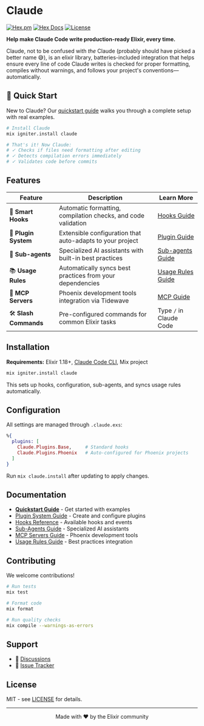 # Claude

[![Hex.pm](https://img.shields.io/hexpm/v/claude.svg)](https://hex.pm/packages/claude)
[![Hex Docs](https://img.shields.io/badge/hex-docs-lightgreen.svg)](https://hexdocs.pm/claude/)
[![License](https://img.shields.io/hexpm/l/claude.svg)](https://github.com/bradleygolden/claude/blob/main/LICENSE)

**Help make Claude Code write production-ready Elixir, every time.**

Claude, not to be confused with _the_ Claude (probably should have picked a better name 😅), is an elixir library, batteries-included integration that helps ensure every line of code Claude writes is checked for proper formatting, compiles without warnings, and follows your project's conventions—automatically.

## 🚀 Quick Start

New to Claude? Our [quickstart guide](documentation/guide-quickstart.md) walks you through a complete setup with real examples.

```bash
# Install Claude
mix igniter.install claude

# That's it! Now Claude:
# ✓ Checks if files need formatting after editing
# ✓ Detects compilation errors immediately
# ✓ Validates code before commits
```

## Features

| Feature | Description | Learn More |
|---------|-------------|------------|
| 🎯 **Smart Hooks** | Automatic formatting, compilation checks, and code validation | [Hooks Guide](documentation/guide-hooks.md) |
| 🔌 **Plugin System** | Extensible configuration that auto-adapts to your project | [Plugin Guide](documentation/guide-plugins.md) |
| 🤖 **Sub-agents** | Specialized AI assistants with built-in best practices | [Sub-agents Guide](documentation/guide-subagents.md) |
| 📚 **Usage Rules** | Automatically syncs best practices from your dependencies | [Usage Rules Guide](documentation/guide-usage-rules.md) |
| 🔗 **MCP Servers** | Phoenix development tools integration via Tidewave | [MCP Guide](documentation/guide-mcp.md) |
| 🛠️ **Slash Commands** | Pre-configured commands for common Elixir tasks | Type `/` in Claude Code |

## Installation

**Requirements:** Elixir 1.18+, [Claude Code CLI](https://docs.anthropic.com/en/docs/claude-code/quickstart), Mix project

```bash
mix igniter.install claude
```

This sets up hooks, configuration, sub-agents, and syncs usage rules automatically.

## Configuration

All settings are managed through `.claude.exs`:

```elixir
%{
  plugins: [
    Claude.Plugins.Base,     # Standard hooks
    Claude.Plugins.Phoenix   # Auto-configured for Phoenix projects
  ]
}
```

Run `mix claude.install` after updating to apply changes.

## Documentation

- [**Quickstart Guide**](documentation/guide-quickstart.md) - Get started with examples
- [Plugin System Guide](documentation/guide-plugins.md) - Create and configure plugins
- [Hooks Reference](documentation/guide-hooks.md) - Available hooks and events
- [Sub-Agents Guide](documentation/guide-subagents.md) - Specialized AI assistants
- [MCP Servers Guide](documentation/guide-mcp.md) - Phoenix development tools
- [Usage Rules Guide](documentation/guide-usage-rules.md) - Best practices integration

## Contributing

We welcome contributions!

```bash
# Run tests
mix test

# Format code
mix format

# Run quality checks
mix compile --warnings-as-errors
```

## Support

- 💬 [Discussions](https://github.com/bradleygolden/claude/discussions)
- 🐛 [Issue Tracker](https://github.com/bradleygolden/claude/issues)


## License

MIT - see [LICENSE](LICENSE) for details.

---

<p align="center">
  Made with ❤️ by the Elixir community
</p>
